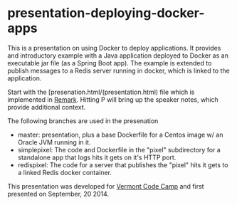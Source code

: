 presentation-deploying-docker-apps
==================================

This is a presentation on using Docker to deploy applications. 
It provides and introductory example with a Java application deployed to Docker as an executable jar file (as a Spring Boot app).
The example is extended to publish messages to a Redis server running in docker, which is linked to the application.

Start with the [presenation.html/(presentation.html) file which is implemented in [Remark](https://github.com/gnab/remark).
Hitting P will bring up the speaker notes, which provide additional context.

The following branches are used in the presenation
* master: presentation, plus a base Dockerfile for a Centos image w/ an Oracle JVM running in it.
* simplepixel: The code and Dockerfile in the "pixel" subdirectory for a standalone app that logs hits it gets on it's HTTP port.
* redispixel: The code for a server that publishes the "pixel" hits it gets to a linked Redis docker container.

This presentation was developed for [Vermont Code Camp](http://vtcodecamp.org/) and first presented on September, 20 2014.
